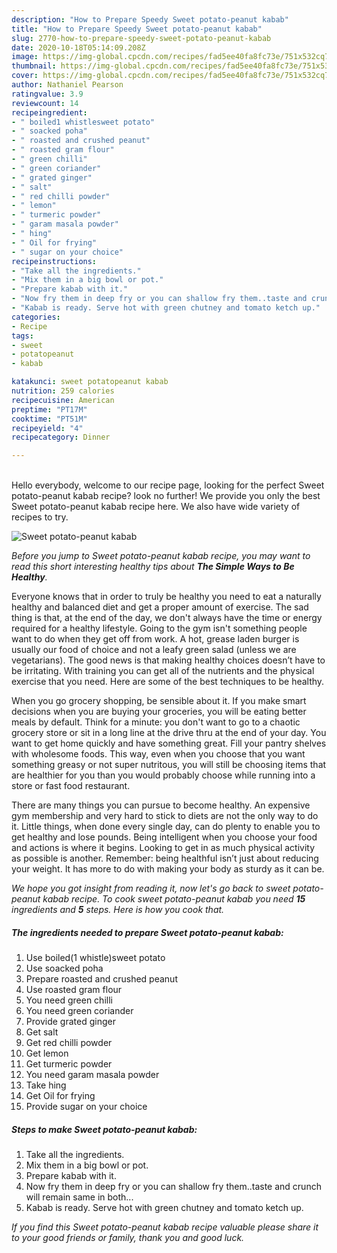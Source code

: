 ```yaml
---
description: "How to Prepare Speedy Sweet potato-peanut kabab"
title: "How to Prepare Speedy Sweet potato-peanut kabab"
slug: 2770-how-to-prepare-speedy-sweet-potato-peanut-kabab
date: 2020-10-18T05:14:09.208Z
image: https://img-global.cpcdn.com/recipes/fad5ee40fa8fc73e/751x532cq70/sweet-potato-peanut-kabab-recipe-main-photo.jpg
thumbnail: https://img-global.cpcdn.com/recipes/fad5ee40fa8fc73e/751x532cq70/sweet-potato-peanut-kabab-recipe-main-photo.jpg
cover: https://img-global.cpcdn.com/recipes/fad5ee40fa8fc73e/751x532cq70/sweet-potato-peanut-kabab-recipe-main-photo.jpg
author: Nathaniel Pearson
ratingvalue: 3.9
reviewcount: 14
recipeingredient:
- " boiled1 whistlesweet potato"
- " soacked poha"
- " roasted and crushed peanut"
- " roasted gram flour"
- " green chilli"
- " green coriander"
- " grated ginger"
- " salt"
- " red chilli powder"
- " lemon"
- " turmeric powder"
- " garam masala powder"
- " hing"
- " Oil for frying"
- " sugar on your choice"
recipeinstructions:
- "Take all the ingredients."
- "Mix them in a big bowl or pot."
- "Prepare kabab with it."
- "Now fry them in deep fry or you can shallow fry them..taste and crunch will remain same in both..."
- "Kabab is ready. Serve hot with green chutney and tomato ketch up."
categories:
- Recipe
tags:
- sweet
- potatopeanut
- kabab

katakunci: sweet potatopeanut kabab 
nutrition: 259 calories
recipecuisine: American
preptime: "PT17M"
cooktime: "PT51M"
recipeyield: "4"
recipecategory: Dinner

---
```

<br>
Hello everybody, welcome to our recipe page, looking for the perfect Sweet potato-peanut kabab recipe? look no further! We provide you only the best Sweet potato-peanut kabab recipe here. We also have wide variety of recipes to try.
<br>


![Sweet potato-peanut kabab](https://img-global.cpcdn.com/recipes/fad5ee40fa8fc73e/751x532cq70/sweet-potato-peanut-kabab-recipe-main-photo.jpg)

<i>Before you jump to Sweet potato-peanut kabab recipe, you may want to read this short interesting healthy tips about <strong>The Simple Ways to Be Healthy</strong>.</i>

Everyone knows that in order to truly be healthy you need to eat a naturally healthy and balanced diet and get a proper amount of exercise. The sad thing is that, at the end of the day, we don't always have the time or energy required for a healthy lifestyle. Going to the gym isn't something people want to do when they get off from work. A hot, grease laden burger is usually our food of choice and not a leafy green salad (unless we are vegetarians). The good news is that making healthy choices doesn’t have to be irritating. With training you can get all of the nutrients and the physical exercise that you need. Here are some of the best techniques to be healthy.

When you go grocery shopping, be sensible about it. If you make smart decisions when you are buying your groceries, you will be eating better meals by default. Think for a minute: you don't want to go to a chaotic grocery store or sit in a long line at the drive thru at the end of your day. You want to get home quickly and have something great. Fill your pantry shelves with wholesome foods. This way, even when you choose that you want something greasy or not super nutritous, you will still be choosing items that are healthier for you than you would probably choose while running into a store or fast food restaurant.

There are many things you can pursue to become healthy. An expensive gym membership and very hard to stick to diets are not the only way to do it. Little things, when done every single day, can do plenty to enable you to get healthy and lose pounds. Being intelligent when you choose your food and actions is where it begins. Looking to get in as much physical activity as possible is another. Remember: being healthful isn’t just about reducing your weight. It has more to do with making your body as sturdy as it can be. 


<i>We hope you got insight from reading it, now let's go back to sweet potato-peanut kabab recipe. To cook sweet potato-peanut kabab you need <strong>15</strong> ingredients and <strong>5</strong> steps. Here is how you cook that.
</i>

##### The ingredients needed to prepare Sweet potato-peanut kabab:

1. Use  boiled(1 whistle)sweet potato
1. Use  soacked poha
1. Prepare  roasted and crushed peanut
1. Use  roasted gram flour
1. You need  green chilli
1. You need  green coriander
1. Provide  grated ginger
1. Get  salt
1. Get  red chilli powder
1. Get  lemon
1. Get  turmeric powder
1. You need  garam masala powder
1. Take  hing
1. Get  Oil for frying
1. Provide  sugar on your choice


##### Steps to make Sweet potato-peanut kabab:

1. Take all the ingredients.
1. Mix them in a big bowl or pot.
1. Prepare kabab with it.
1. Now fry them in deep fry or you can shallow fry them..taste and crunch will remain same in both...
1. Kabab is ready. Serve hot with green chutney and tomato ketch up.


<i>If you find this Sweet potato-peanut kabab recipe valuable please share it to your good friends or family, thank you and good luck.</i>
